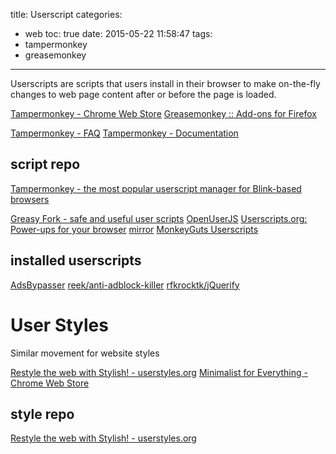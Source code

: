 title: Userscript
categories:
  - web
toc: true
date: 2015-05-22 11:58:47
tags:
- tampermonkey
- greasemonkey
---

Userscripts are scripts that users install in their browser to make on-the-fly changes to web page content after or before the page is loaded.

[Tampermonkey - Chrome Web Store](https://chrome.google.com/webstore/detail/tampermonkey/dhdgffkkebhmkfjojejmpbldmpobfkfo)
[Greasemonkey :: Add-ons for Firefox](https://addons.mozilla.org/en-Us/firefox/addon/greasemonkey/)

[Tampermonkey - FAQ](http://tampermonkey.net/faq.php)
[Tampermonkey - Documentation](http://tampermonkey.net/documentation.php?ext=dhdg)

## script repo

[Tampermonkey - the most popular userscript manager for Blink-based browsers](http://tampermonkey.net/scripts.php)

[Greasy Fork - safe and useful user scripts](https://greasyfork.org/en)
[OpenUserJS](https://openuserjs.org/)
[Userscripts.org: Power-ups for your browser](https://userscripts.org/) [mirror](http://userscripts-mirror.org/)
[MonkeyGuts Userscripts](https://monkeyguts.com/)

## installed userscripts

[AdsBypasser](https://adsbypasser.github.io/)
[reek/anti-adblock-killer](https://github.com/reek/anti-adblock-killer)
[rfkrocktk/jQuerify](https://github.com/rfkrocktk/jQuerify)

# User Styles

Similar movement for website styles

[Restyle the web with Stylish! - userstyles.org](https://userstyles.org/)
[Minimalist for Everything - Chrome Web Store](https://chrome.google.com/webstore/detail/minimalist-for-everything/bmihblnpomgpjkfddepdpdafhhepdbek)

## style repo

[Restyle the web with Stylish! - userstyles.org](https://userstyles.org/)
